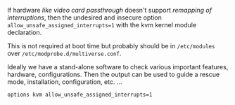 If hardware *like video card passthrough* doesn't support
*remapping of interruptions*, then the undesired and 
insecure option `allow_unsafe_assigned_interrupts=1` with
the kvm kernel module declaration. 

This is not required at boot time but probably should be in
`/etc/modules` over `/etc/modprobe.d/multiverse.conf`.

Ideally we have a stand-alone software to check various
important features, hardware, configurations. Then the 
output can be used to guide a rescue mode, installation, 
configuration, etc. ...

```
options kvm allow_unsafe_assigned_interrupts=1
```
